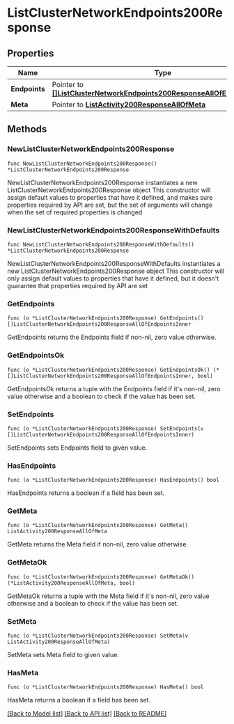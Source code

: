 # ListClusterNetworkEndpoints200Response

## Properties

Name | Type | Description | Notes
------------ | ------------- | ------------- | -------------
**Endpoints** | Pointer to [**[]ListClusterNetworkEndpoints200ResponseAllOfEndpointsInner**](ListClusterNetworkEndpoints200ResponseAllOfEndpointsInner.md) |  | [optional] 
**Meta** | Pointer to [**ListActivity200ResponseAllOfMeta**](ListActivity200ResponseAllOfMeta.md) |  | [optional] 

## Methods

### NewListClusterNetworkEndpoints200Response

`func NewListClusterNetworkEndpoints200Response() *ListClusterNetworkEndpoints200Response`

NewListClusterNetworkEndpoints200Response instantiates a new ListClusterNetworkEndpoints200Response object
This constructor will assign default values to properties that have it defined,
and makes sure properties required by API are set, but the set of arguments
will change when the set of required properties is changed

### NewListClusterNetworkEndpoints200ResponseWithDefaults

`func NewListClusterNetworkEndpoints200ResponseWithDefaults() *ListClusterNetworkEndpoints200Response`

NewListClusterNetworkEndpoints200ResponseWithDefaults instantiates a new ListClusterNetworkEndpoints200Response object
This constructor will only assign default values to properties that have it defined,
but it doesn't guarantee that properties required by API are set

### GetEndpoints

`func (o *ListClusterNetworkEndpoints200Response) GetEndpoints() []ListClusterNetworkEndpoints200ResponseAllOfEndpointsInner`

GetEndpoints returns the Endpoints field if non-nil, zero value otherwise.

### GetEndpointsOk

`func (o *ListClusterNetworkEndpoints200Response) GetEndpointsOk() (*[]ListClusterNetworkEndpoints200ResponseAllOfEndpointsInner, bool)`

GetEndpointsOk returns a tuple with the Endpoints field if it's non-nil, zero value otherwise
and a boolean to check if the value has been set.

### SetEndpoints

`func (o *ListClusterNetworkEndpoints200Response) SetEndpoints(v []ListClusterNetworkEndpoints200ResponseAllOfEndpointsInner)`

SetEndpoints sets Endpoints field to given value.

### HasEndpoints

`func (o *ListClusterNetworkEndpoints200Response) HasEndpoints() bool`

HasEndpoints returns a boolean if a field has been set.

### GetMeta

`func (o *ListClusterNetworkEndpoints200Response) GetMeta() ListActivity200ResponseAllOfMeta`

GetMeta returns the Meta field if non-nil, zero value otherwise.

### GetMetaOk

`func (o *ListClusterNetworkEndpoints200Response) GetMetaOk() (*ListActivity200ResponseAllOfMeta, bool)`

GetMetaOk returns a tuple with the Meta field if it's non-nil, zero value otherwise
and a boolean to check if the value has been set.

### SetMeta

`func (o *ListClusterNetworkEndpoints200Response) SetMeta(v ListActivity200ResponseAllOfMeta)`

SetMeta sets Meta field to given value.

### HasMeta

`func (o *ListClusterNetworkEndpoints200Response) HasMeta() bool`

HasMeta returns a boolean if a field has been set.


[[Back to Model list]](../README.md#documentation-for-models) [[Back to API list]](../README.md#documentation-for-api-endpoints) [[Back to README]](../README.md)


